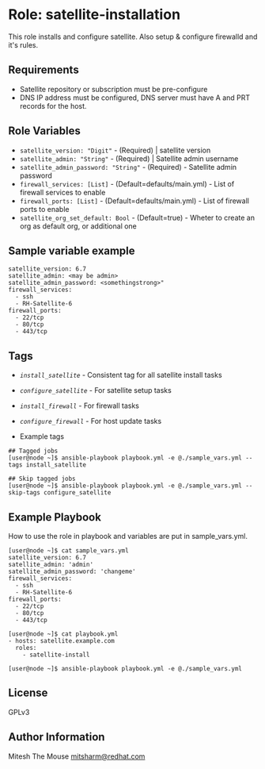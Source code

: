 

Role: satellite-installation
============================

This role installs and configure satellite. Also setup & configure firewalld and it's rules.

Requirements
------------

* Satellite repository or subscription must be pre-configure 
* DNS IP address must be configured, DNS server must have A and PRT records for the host. 

Role Variables
--------------

* `satellite_version: "Digit"` - (Required) | satellite version
* `satellite_admin: "String"` - (Required) | Satellite admin username
* `satellite_admin_password: "String"` - (Required) - Satellite admin password
* `firewall_services: [List]` - (Default=defaults/main.yml) - List of firewall services to enable
* `firewall_ports: [List]` - (Default=defaults/main.yml) - List of firewall ports to enable
* `satellite_org_set_default: Bool` - (Default=true) - Wheter to create an org as default org, or additional one


Sample variable example 
-----------------------
```
satellite_version: 6.7
satellite_admin: <may be admin>
satellite_admin_password: <somethingstrong>"
firewall_services:
  - ssh
  - RH-Satellite-6
firewall_ports:
  - 22/tcp
  - 80/tcp
  - 443/tcp
```


Tags
----


* *`install_satellite`* - Consistent tag for all satellite install tasks
* *`configure_satellite`* - For satellite setup tasks
* *`install_firewall`* - For firewall tasks
* *`configure_firewall`* - For host update tasks



* Example tags

```
## Tagged jobs
[user@node ~]$ ansible-playbook playbook.yml -e @./sample_vars.yml --tags install_satellite

## Skip tagged jobs
[user@node ~]$ ansible-playbook playbook.yml -e @./sample_vars.yml --skip-tags configure_satellite
```


Example Playbook
----------------

How to use the role in playbook and variables are put in sample_vars.yml.

```
[user@node ~]$ cat sample_vars.yml
satellite_version: 6.7
satellite_admin: 'admin'
satellite_admin_password: 'changeme'
firewall_services:
  - ssh
  - RH-Satellite-6
firewall_ports:
  - 22/tcp
  - 80/tcp
  - 443/tcp

[user@node ~]$ cat playbook.yml
- hosts: satellite.example.com
  roles:
    - satellite-install

[user@node ~]$ ansible-playbook playbook.yml -e @./sample_vars.yml
```
License
-------
GPLv3

Author Information
------------------
Mitesh The Mouse <mitsharm@redhat.com>
